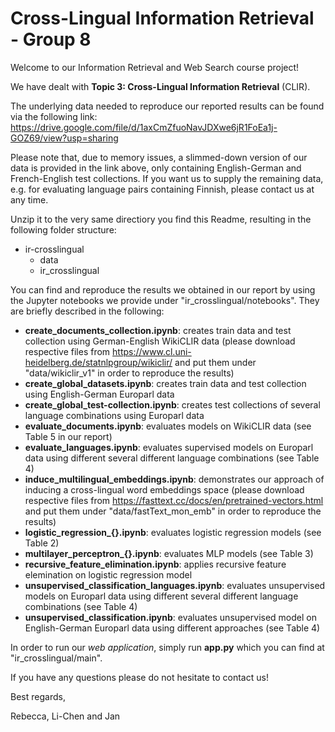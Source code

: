 # Cross-Lingual Information Retrieval - Group 8
Welcome to our Information Retrieval and Web Search course project!

We have dealt with **Topic 3: Cross-Lingual Information Retrieval** (CLIR).

The underlying data needed to reproduce our reported results can be found via the following link: https://drive.google.com/file/d/1axCmZfuoNavJDXwe6jR1FoEa1j-GOZ69/view?usp=sharing

Please note that, due to memory issues, a slimmed-down version of our data is provided in the link above, only containing English-German and French-English test collections. If you want us to supply the remaining data, e.g. for evaluating language pairs containing Finnish, please contact us at any time.

Unzip it to the very same directiory you find this Readme, resulting in the following folder structure:
* ir-crosslingual
  * data
  * ir_crosslingual

You can find and reproduce the results we obtained in our report by using the Jupyter notebooks we provide under "ir_crosslingual/notebooks". They are briefly described in the following:
* **create_documents_collection.ipynb**: creates train data and test collection using German-English WikiCLIR data (please download respective files from https://www.cl.uni-heidelberg.de/statnlpgroup/wikiclir/ and put them under "data/wikiclir_v1" in order to reproduce the results)
* **create_global_datasets.ipynb**: creates train data and test collection using English-German Europarl data
* **create_global_test-collection.ipynb**: creates test collections of several language combinations using Europarl data
* **evaluate_documents.ipynb**: evaluates models on WikiCLIR data (see Table 5 in our report)
* **evaluate_languages.ipynb**: evaluates supervised models on Europarl data using different several different language combinations (see Table 4)
* **induce_multilingual_embeddings.ipynb**: demonstrates our approach of inducing a cross-lingual word embeddings space (please download respective files from https://fasttext.cc/docs/en/pretrained-vectors.html and put them under "data/fastText_mon_emb" in order to reproduce the results)
* **logistic_regression_{}.ipynb**: evaluates logistic regression models (see Table 2)
* **multilayer_perceptron_{}.ipynb**: evaluates MLP models (see Table 3)
* **recursive_feature_elimination.ipynb**: applies recursive feature elemination on logistic regression model
* **unsupervised_classification_languages.ipynb**: evaluates unsupervised models on Europarl data using different several different language combinations (see Table 4)
* **unsupervised_classification.ipynb**: evaluates unsupervised model on English-German Europarl data using different approaches (see Table 4)

In order to run our _web application_, simply run **app.py** which you can find at "ir_crosslingual/main".

If you have any questions please do not hesitate to contact us!


Best regards,

Rebecca, Li-Chen and Jan
